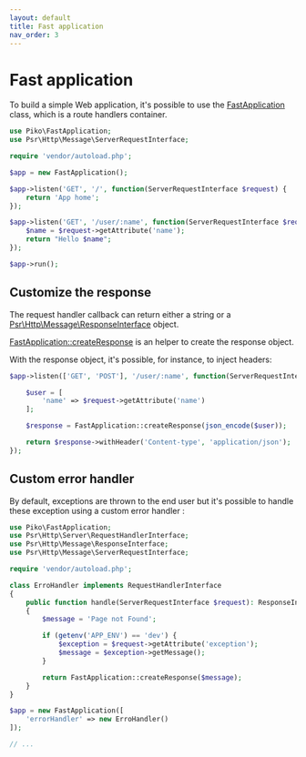 ```yaml
---
layout: default
title: Fast application
nav_order: 3
---
```


# Fast application

To build a simple Web application, it's possible to use the
[FastApplication](../api/FastApplication.md) class, which is a route handlers container.


```php
use Piko\FastApplication;
use Psr\Http\Message\ServerRequestInterface;

require 'vendor/autoload.php';

$app = new FastApplication();

$app->listen('GET', '/', function(ServerRequestInterface $request) {
	return 'App home';
});

$app->listen('GET', '/user/:name', function(ServerRequestInterface $request) {
	$name = $request->getAttribute('name');
	return "Hello $name";
});

$app->run();
```

## Customize the response

The request handler callback can return either a string or a
[Psr\Http\Message\ResponseInterface](https://www.php-fig.org/psr/psr-7/#33-psrhttpmessageresponseinterface)
object.

[FastApplication::createResponse](../api/FastApplication.md#method_createResponse)
is an helper to create the response object.

With the response object, it's possible, for instance, to inject headers:

```php
$app->listen(['GET', 'POST'], '/user/:name', function(ServerRequestInterface $request) {

    $user = [
        'name' => $request->getAttribute('name')
    ];

    $response = FastApplication::createResponse(json_encode($user));

    return $response->withHeader('Content-type', 'application/json');
});
```

## Custom error handler

By default, exceptions are thrown to the end user but it's
possible to handle these exception using a custom error handler :

```php
use Piko\FastApplication;
use Psr\Http\Server\RequestHandlerInterface;
use Psr\Http\Message\ResponseInterface;
use Psr\Http\Message\ServerRequestInterface;

require 'vendor/autoload.php';

class ErroHandler implements RequestHandlerInterface
{
    public function handle(ServerRequestInterface $request): ResponseInterface
    {
        $message = 'Page not Found';

        if (getenv('APP_ENV') == 'dev') {
            $exception = $request->getAttribute('exception');
            $message = $exception->getMessage();
        }

        return FastApplication::createResponse($message);
    }
}

$app = new FastApplication([
    'errorHandler' => new ErroHandler()
]);

// ...
```
